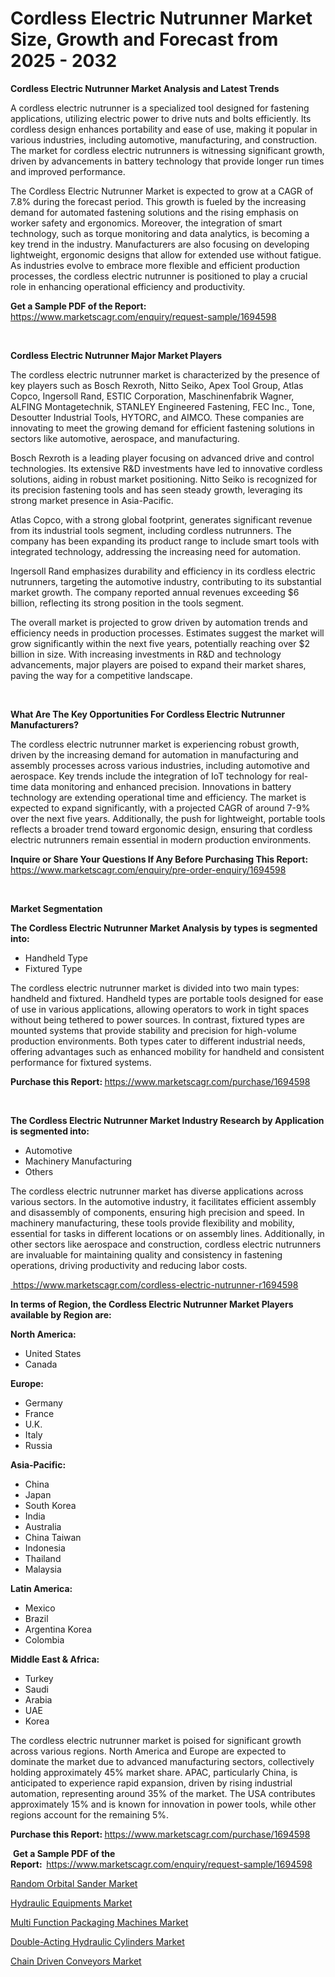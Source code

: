 <p><h1>Cordless Electric Nutrunner Market Size, Growth and Forecast from 2025 - 2032</h1></p><p><strong>Cordless Electric Nutrunner Market Analysis and Latest Trends</strong></p>
<p><p>A cordless electric nutrunner is a specialized tool designed for fastening applications, utilizing electric power to drive nuts and bolts efficiently. Its cordless design enhances portability and ease of use, making it popular in various industries, including automotive, manufacturing, and construction. The market for cordless electric nutrunners is witnessing significant growth, driven by advancements in battery technology that provide longer run times and improved performance. </p><p>The Cordless Electric Nutrunner Market is expected to grow at a CAGR of 7.8% during the forecast period. This growth is fueled by the increasing demand for automated fastening solutions and the rising emphasis on worker safety and ergonomics. Moreover, the integration of smart technology, such as torque monitoring and data analytics, is becoming a key trend in the industry. Manufacturers are also focusing on developing lightweight, ergonomic designs that allow for extended use without fatigue. As industries evolve to embrace more flexible and efficient production processes, the cordless electric nutrunner is positioned to play a crucial role in enhancing operational efficiency and productivity.</p></p>
<p><strong>Get a Sample PDF of the Report:&nbsp;</strong> <a href="https://www.marketscagr.com/enquiry/request-sample/1694598?utm_campaign=1932&utm_medium=2&utm_source=Github&utm_content=ia&utm_term=25032025&utm_id=cordless-electric-nutrunner">https://www.marketscagr.com/enquiry/request-sample/1694598</a></p>
<p>&nbsp;</p>
<p><strong>Cordless Electric Nutrunner Major Market Players</strong></p>
<p><p>The cordless electric nutrunner market is characterized by the presence of key players such as Bosch Rexroth, Nitto Seiko, Apex Tool Group, Atlas Copco, Ingersoll Rand, ESTIC Corporation, Maschinenfabrik Wagner, ALFING Montagetechnik, STANLEY Engineered Fastening, FEC Inc., Tone, Desoutter Industrial Tools, HYTORC, and AIMCO. These companies are innovating to meet the growing demand for efficient fastening solutions in sectors like automotive, aerospace, and manufacturing.</p><p>Bosch Rexroth is a leading player focusing on advanced drive and control technologies. Its extensive R&D investments have led to innovative cordless solutions, aiding in robust market positioning. Nitto Seiko is recognized for its precision fastening tools and has seen steady growth, leveraging its strong market presence in Asia-Pacific.</p><p>Atlas Copco, with a strong global footprint, generates significant revenue from its industrial tools segment, including cordless nutrunners. The company has been expanding its product range to include smart tools with integrated technology, addressing the increasing need for automation.</p><p>Ingersoll Rand emphasizes durability and efficiency in its cordless electric nutrunners, targeting the automotive industry, contributing to its substantial market growth. The company reported annual revenues exceeding $6 billion, reflecting its strong position in the tools segment.</p><p>The overall market is projected to grow driven by automation trends and efficiency needs in production processes. Estimates suggest the market will grow significantly within the next five years, potentially reaching over $2 billion in size. With increasing investments in R&D and technology advancements, major players are poised to expand their market shares, paving the way for a competitive landscape.</p></p>
<p>&nbsp;</p>
<p><strong>What Are The Key Opportunities For Cordless Electric Nutrunner Manufacturers?</strong></p>
<p><p>The cordless electric nutrunner market is experiencing robust growth, driven by the increasing demand for automation in manufacturing and assembly processes across various industries, including automotive and aerospace. Key trends include the integration of IoT technology for real-time data monitoring and enhanced precision. Innovations in battery technology are extending operational time and efficiency. The market is expected to expand significantly, with a projected CAGR of around 7-9% over the next five years. Additionally, the push for lightweight, portable tools reflects a broader trend toward ergonomic design, ensuring that cordless electric nutrunners remain essential in modern production environments.</p></p>
<p><strong>Inquire or Share Your Questions If Any Before Purchasing This Report:</strong> <a href="https://www.marketscagr.com/enquiry/pre-order-enquiry/1694598?utm_campaign=1932&utm_medium=2&utm_source=Github&utm_content=ia&utm_term=25032025&utm_id=cordless-electric-nutrunner">https://www.marketscagr.com/enquiry/pre-order-enquiry/1694598</a></p>
<p>&nbsp;</p>
<p><strong>Market Segmentation</strong></p>
<p><strong>The Cordless Electric Nutrunner Market Analysis by types is segmented into:</strong></p>
<p><ul><li>Handheld Type</li><li>Fixtured Type</li></ul></p>
<p><p>The cordless electric nutrunner market is divided into two main types: handheld and fixtured. Handheld types are portable tools designed for ease of use in various applications, allowing operators to work in tight spaces without being tethered to power sources. In contrast, fixtured types are mounted systems that provide stability and precision for high-volume production environments. Both types cater to different industrial needs, offering advantages such as enhanced mobility for handheld and consistent performance for fixtured systems.</p></p>
<p><strong>Purchase this Report:&nbsp;</strong><a href="https://www.marketscagr.com/purchase/1694598?utm_campaign=1932&utm_medium=2&utm_source=Github&utm_content=ia&utm_term=25032025&utm_id=cordless-electric-nutrunner">https://www.marketscagr.com/purchase/1694598</a></p>
<p>&nbsp;</p>
<p><strong>The Cordless Electric Nutrunner Market Industry Research by Application is segmented into:</strong></p>
<p><ul><li>Automotive</li><li>Machinery Manufacturing</li><li>Others</li></ul></p>
<p><p>The cordless electric nutrunner market has diverse applications across various sectors. In the automotive industry, it facilitates efficient assembly and disassembly of components, ensuring high precision and speed. In machinery manufacturing, these tools provide flexibility and mobility, essential for tasks in different locations or on assembly lines. Additionally, in other sectors like aerospace and construction, cordless electric nutrunners are invaluable for maintaining quality and consistency in fastening operations, driving productivity and reducing labor costs.</p></p>
<p><a href="https://www.marketscagr.com/cordless-electric-nutrunner-r1694598?utm_campaign=1932&utm_medium=2&utm_source=Github&utm_content=ia&utm_term=25032025&utm_id=cordless-electric-nutrunner">&nbsp;https://www.marketscagr.com/cordless-electric-nutrunner-r1694598</a></p>
<p><strong>In terms of Region, the Cordless Electric Nutrunner Market Players available by Region are:</strong></p>
<p>
    <p> <strong> North America: </strong>
        <ul>
            <li>United States</li>
            <li>Canada</li>
        </ul>
        </p> 
    <p> <strong> Europe: </strong>
        <ul>
            <li>Germany</li>
            <li>France</li>
            <li>U.K.</li>
            <li>Italy</li>
            <li>Russia</li>
        </ul>
        </p> 
    <p> <strong> Asia-Pacific: </strong>
        <ul>
            <li>China</li>
            <li>Japan</li>
            <li>South Korea</li>
            <li>India</li>
            <li>Australia</li>
            <li>China Taiwan</li>
            <li>Indonesia</li>
            <li>Thailand</li>
            <li>Malaysia</li>
        </ul>
        </p> 
    <p> <strong> Latin America: </strong>
        <ul>
            <li>Mexico</li>
            <li>Brazil</li>
            <li>Argentina Korea</li>
            <li>Colombia</li>
        </ul>
        </p> 
    <p> <strong> Middle East & Africa: </strong>
        <ul>
            <li>Turkey</li>
            <li>Saudi</li>
            <li>Arabia</li>
            <li>UAE</li>
            <li>Korea</li>
        </ul>
    </p>
    </p>
<p><p>The cordless electric nutrunner market is poised for significant growth across various regions. North America and Europe are expected to dominate the market due to advanced manufacturing sectors, collectively holding approximately 45% market share. APAC, particularly China, is anticipated to experience rapid expansion, driven by rising industrial automation, representing around 35% of the market. The USA contributes approximately 15% and is known for innovation in power tools, while other regions account for the remaining 5%.</p></p>
<p><strong>Purchase this Report: </strong><a href="https://www.marketscagr.com/purchase/1694598?utm_campaign=1932&utm_medium=2&utm_source=Github&utm_content=ia&utm_term=25032025&utm_id=cordless-electric-nutrunner">https://www.marketscagr.com/purchase/1694598</a></p>
<p>&nbsp;<strong>Get a Sample PDF of the Report:&nbsp;&nbsp;</strong><a href="https://www.marketscagr.com/enquiry/request-sample/1694598?utm_campaign=1932&utm_medium=2&utm_source=Github&utm_content=ia&utm_term=25032025&utm_id=cordless-electric-nutrunner">https://www.marketscagr.com/enquiry/request-sample/1694598</a></p>
<p><strong></strong></p>
<p><p><a href="https://github.com/kabotcaddoub/Market-Research-Report-List-1/blob/main/random-orbital-sander-market.md?utm_campaign=1932&utm_medium=2&utm_source=Github&utm_content=ia&utm_term=25032025&utm_id=cordless-electric-nutrunner">Random Orbital Sander Market</a></p><p><a href="https://github.com/elhibacajka/Market-Research-Report-List-1/blob/main/hydraulic-equipments-market.md?utm_campaign=1932&utm_medium=2&utm_source=Github&utm_content=ia&utm_term=25032025&utm_id=cordless-electric-nutrunner">Hydraulic Equipments Market</a></p><p><a href="https://github.com/forttgoddym7/Market-Research-Report-List-1/blob/main/multi-function-packaging-machines-market.md?utm_campaign=1932&utm_medium=2&utm_source=Github&utm_content=ia&utm_term=25032025&utm_id=cordless-electric-nutrunner">Multi Function Packaging Machines Market</a></p><p><a href="https://github.com/duskodazzi34/Market-Research-Report-List-1/blob/main/double-acting-hydraulic-cylinders-market.md?utm_campaign=1932&utm_medium=2&utm_source=Github&utm_content=ia&utm_term=25032025&utm_id=cordless-electric-nutrunner">Double-Acting Hydraulic Cylinders Market</a></p><p><a href="https://github.com/drevertevell/Market-Research-Report-List-1/blob/main/chain-driven-conveyors-market.md?utm_campaign=1932&utm_medium=2&utm_source=Github&utm_content=ia&utm_term=25032025&utm_id=cordless-electric-nutrunner">Chain Driven Conveyors Market</a></p></p>